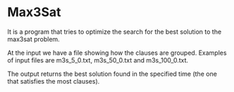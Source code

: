 # Max3Sat

It is a program that tries to optimize the search for the best solution to the max3sat problem.

At the input we have a file showing how the clauses are grouped. Examples of input files are m3s_5_0.txt, m3s_50_0.txt and m3s_100_0.txt.

The output returns the best solution found in the specified time (the one that satisfies the most clauses).
